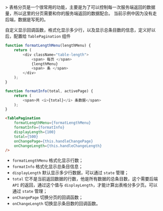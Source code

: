 <br>
> 表格分页是一个很常用的功能，主要是为了可以控制每一次服务端返回的数据量，所以这里的分页需要和你的服务端返回的数据配合。 当前示例中因为没有走后端，数据是写死的。

自定义显示回调函数，格式化显示多少行，以及显示总条目数的信息，定义好以后，配置给 `TablePagination` 组件
```js
function formatLengthMenu(lengthMenu) {
    return (
        <div className="table-length">
            <span> 每页 </span>
            {lengthMenu}
            <span> 条 </span>
        </div>
    );
}

function formatInfo(total, activePage) {
    return (
        <span>共 <i>{total}</i> 条数据</span>
    );
}
```
```html
<TablePagination
    formatLengthMenu={formatLengthMenu}
    formatInfo={formatInfo}
    displayLength={100}
    total={500}
    onChangePage={this.handleChangePage}
    onChangeLength={this.handleChangeLength}
/>
```
- `formatLengthMenu` 格式化显示行数；
- `formatInfo`  格式化显示总条目信息；
- `displayLength` 默认显示多少行数据，可以通过 `state` 管理；
- `total` 它不是当前返回数据的行数，他是所有数据的总条目数，这个需要后端 `API` 的返回，通过这个值与 `displayLength`，才能计算出表格分多少页。可以通过 `state` 管理；
- `onChangePage` 切换分页的回调函数；
- `onChangeLength` 切换显示条目数的回调函数。

